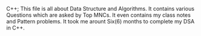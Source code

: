 C++;
This file is all about Data Structure and Algorithms.
It contains various Questions which are asked by Top MNCs.
It even contains my class notes and Pattern problems.
It took me arount Six(6) months to complete my DSA in C++.
